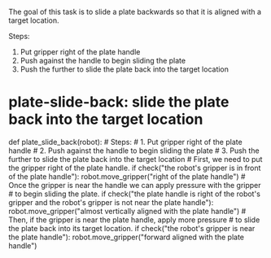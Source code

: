 

The goal of this task is to slide a plate backwards so that it is aligned with a target location.

Steps: 

1. Put gripper right of the plate handle
2. Push against the handle to begin sliding the plate
3. Push the further to slide the plate back into the target location

# plate-slide-back: slide the plate back into the target location
def plate_slide_back(robot):
    # Steps:
    #  1. Put gripper right of the plate handle
    #  2. Push against the handle to begin sliding the plate
    #  3. Push the further to slide the plate back into the target location
    # First, we need to put the gripper right of the plate handle.
    if check("the robot's gripper is in front of the plate handle"):
        robot.move_gripper("right of the plate handle")
    # Once the gripper is near the handle we can apply pressure with the gripper 
    # to begin sliding the plate. 
    if check("the plate handle is right of the robot's gripper and the robot's gripper is not near the plate handle"):
        robot.move_gripper("almost vertically aligned with the plate handle")
    # Then, if the gripper is near the plate handle, apply more pressure
    # to slide the plate back into its target location.
    if check("the robot's gripper is near the plate handle"):
        robot.move_gripper("forward aligned with the plate handle")